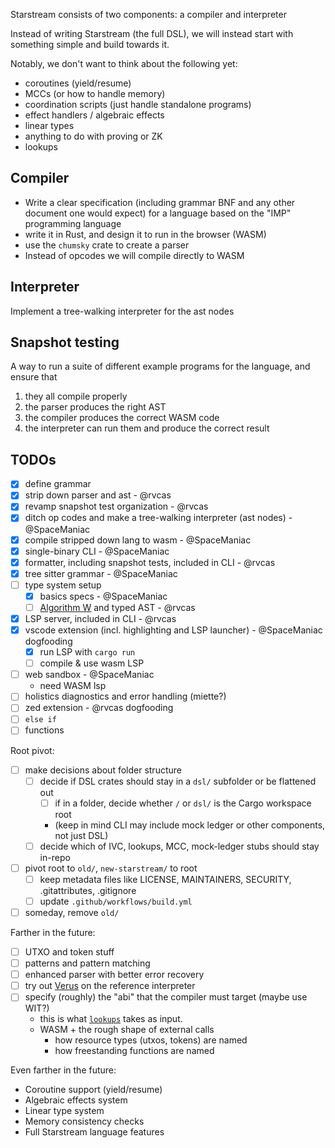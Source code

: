 Starstream consists of two components: a compiler and interpreter

Instead of writing Starstream (the full DSL), we will instead start with something simple and build towards it.

Notably, we don't want to think about the following yet:

- coroutines (yield/resume)
- MCCs (or how to handle memory)
- coordination scripts (just handle standalone programs)
- effect handlers / algebraic effects
- linear types
- anything to do with proving or ZK
- lookups

## Compiler

- Write a clear specification (including grammar BNF and any other
  document one would expect) for a language based on the "IMP" programming language
- write it in Rust, and design it to run in the browser (WASM)
- use the `chumsky` crate to create a parser
- Instead of opcodes we will compile directly to WASM

## Interpreter

Implement a tree-walking interpreter for the ast nodes

## Snapshot testing

A way to run a suite of different example programs for the language, and ensure that

1. they all compile properly
2. the parser produces the right AST
3. the compiler produces the correct WASM code
4. the interpreter can run them and produce the correct result

## TODOs

- [x] define grammar
- [x] strip down parser and ast - @rvcas
- [x] revamp snapshot test organization - @rvcas
- [x] ditch op codes and make a tree-walking interpreter (ast nodes) - @SpaceManiac
- [x] compile stripped down lang to wasm - @SpaceManiac
- [x] single-binary CLI - @SpaceManiac
- [x] formatter, including snapshot tests, included in CLI - @rvcas
- [x] tree sitter grammar - @SpaceManiac
- [ ] type system setup
  - [x] basics specs - @SpaceManiac
  - [ ] [Algorithm W](https://sdiehl.github.io/typechecker-zoo/algorithm-w/lambda-calculus.html) and typed AST - @rvcas
- [x] LSP server, included in CLI - @rvcas
- [x] vscode extension (incl. highlighting and LSP launcher) - @SpaceManiac dogfooding
  - [x] run LSP with `cargo run`
  - [ ] compile & use wasm LSP
- [ ] web sandbox - @SpaceManiac
  - need WASM lsp
- [ ] holistics diagnostics and error handling (miette?)
- [ ] zed extension - @rvcas dogfooding
- [ ] `else if`
- [ ] functions

Root pivot:

- [ ] make decisions about folder structure
  - [ ] decide if DSL crates should stay in a `dsl/` subfolder or be flattened out
    - [ ] if in a folder, decide whether `/` or `dsl/` is the Cargo workspace root
    - (keep in mind CLI may include mock ledger or other components, not just DSL)
  - [ ] decide which of IVC, lookups, MCC, mock-ledger stubs should stay in-repo
- [ ] pivot root to `old/`, `new-starstream/` to root
  - [ ] keep metadata files like LICENSE, MAINTAINERS, SECURITY, .gitattributes, .gitignore
  - [ ] update `.github/workflows/build.yml`
- [ ] someday, remove `old/`

Farther in the future:

- [ ] UTXO and token stuff
- [ ] patterns and pattern matching
- [ ] enhanced parser with better error recovery
- [ ] try out [Verus](https://github.com/verus-lang/verus) on the reference interpreter
- [ ] specify (roughly) the "abi" that the compiler must target (maybe use WIT?)
  - this is what [`lookups`](../lookups) takes as input.
  - WASM + the rough shape of external calls
    - how resource types (utxos, tokens) are named
    - how freestanding functions are named

Even farther in the future:

- Coroutine support (yield/resume)
- Algebraic effects system
- Linear type system
- Memory consistency checks
- Full Starstream language features
